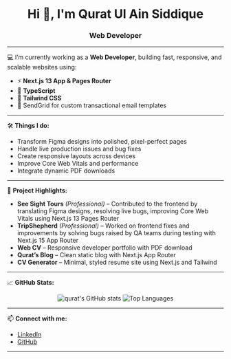 <h1 align="center">Hi 👋, I'm Qurat Ul Ain Siddique</h1>
<h3 align="center">Web Developer </h3>

---

💻 I’m currently working as a **Web Developer**, building fast, responsive, and scalable websites using:

- ⚡ **Next.js 13 App & Pages Router**
- 🧠 **TypeScript**
- 🎨 **Tailwind CSS**
- 💌 SendGrid for custom transactional email templates

---

🛠️ **Things I do:**

- Transform Figma designs into polished, pixel-perfect pages
- Handle live production issues and bug fixes
- Create responsive layouts across devices
- Improve Core Web Vitals and performance
- Integrate dynamic PDF downloads

---

📌 **Project Highlights:**

- **See Sight Tours** *(Professional)* – Contributed to the frontend by translating Figma designs, resolving live bugs, improving Core Web Vitals using Next.js 13 Pages Router
- **TripShepherd** *(Professional)* – Worked on frontend fixes and improvements by solving bugs raised by QA teams during testing with Next.js 15 App Router
- **Web CV** – Responsive developer portfolio with PDF download  
- **Qurat’s Blog** – Clean static blog with Next.js App Router  
- **CV Generator** – Minimal, styled resume site using Next.js and Tailwind  

---


📈 **GitHub Stats:**

<p align="center">
  <img src="https://github-readme-stats.vercel.app/api?username=quratulain-siddique&show_icons=true&theme=radical" alt="qurat's GitHub stats" />
  <img src="https://github-readme-stats.vercel.app/api/top-langs/?username=quratulain-siddique&layout=compact&theme=radical" alt="Top Languages" />
</p>

---

📫 **Connect with me:**

- [LinkedIn](https://www.linkedin.com/in/quratulain-siddique/)
- [GitHub](https://github.com/quratulain-siddique)

---
